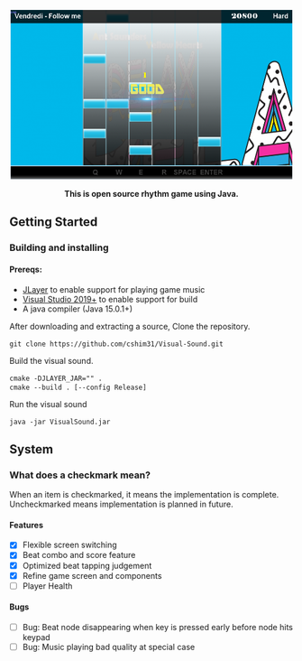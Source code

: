 <p align="center">
 <img src = "src/img/githubImage.png" alt = "Screenshot of a 2D rhythm game" style="width:500px;height:300px;"/>
</p>

<p align="center">
 <strong>This is open source rhythm game using Java.</strong>
</p>

## Getting Started
### Building and installing

#### Prereqs:
- [JLayer](https://github.com/wkpark/JLayer) to enable support for playing game music
- [Visual Studio 2019+](https://visualstudio.microsoft.com/en/downloads) to enable support for build
- A java compiler (Java 15.0.1+)

<p> After downloading and extracting a source, Clone the repository.</p>
    
    git clone https://github.com/cshim31/Visual-Sound.git
  
<p> Build the visual sound. </p> 

    cmake -DJLAYER_JAR="" .
    cmake --build . [--config Release]
    
<p> Run the visual sound </p>
 
    java -jar VisualSound.jar
    

## System
### What does a checkmark mean?

</p>When an item is checkmarked, it means the implementation is complete. Uncheckmarked means implementation is planned in future. 

#### Features
 - [x] Flexible screen switching
 - [x] Beat combo and score feature
 - [x] Optimized beat tapping judgement
 - [x] Refine game screen and components
 - [ ] Player Health 

#### Bugs
 - [ ] Bug: Beat node disappearing when key is pressed early before node hits keypad
 - [ ] Bug: Music playing bad quality at special case
